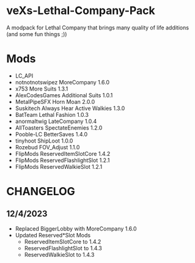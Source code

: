 # veXs-Lethal-Company-Pack
A modpack for Lethal Company that brings many quality of life additions (and some fun things ;))

# Mods
- LC_API
- notnotnotswipez MoreCompany 1.6.0
- x753 More Suits 1.3.1
- AlexCodesGames Additional Suits 1.0.1
- MetalPipeSFX Horn Moan 2.0.0
- Suskitech Always Hear Active Walkies 1.3.0
- BatTeam Lethal Fashion 1.0.3
- anormaltwig LateCompany 1.0.4
- AllToasters SpectateEnemies 1.2.0
- Pooble-LC BetterSaves 1.4.0
- tinyhoot ShipLoot 1.0.0
- Rozebud FOV_Adjust 1.1.0
- FlipMods ReservedItemSlotCore 1.4.2
- FlipMods ReservedFlashlightSlot 1.2.1
- FlipMods ReservedWalkieSlot 1.2.1

# CHANGELOG
## 12/4/2023
- Replaced BiggerLobby with MoreCompany 1.6.0
- Updated Reserved*Slot Mods
    - ReservedItemSlotCore to 1.4.2
    - ReservedFlashlightSlot to 1.4.3
    - ReservedWalkieSlot to 1.4.3